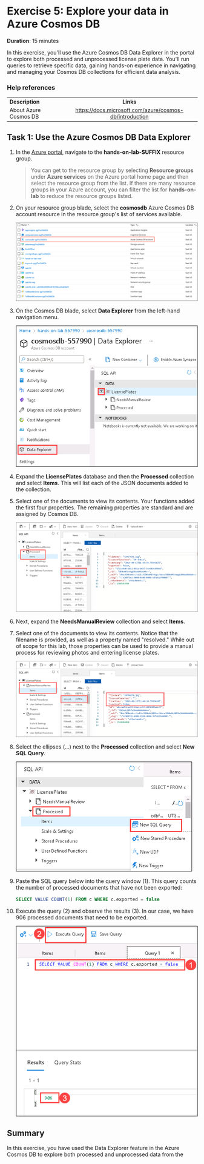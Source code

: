 # Exercise 5: Explore your data in Azure Cosmos DB

**Duration**: 15 minutes

In this exercise, you'll use the Azure Cosmos DB Data Explorer in the portal to explore both processed and unprocessed license plate data. You'll run queries to retrieve specific data, gaining hands-on experience in navigating and managing your Cosmos DB collections for efficient data analysis.


### Help references

|                       |                                                           |
| --------------------- | :-------------------------------------------------------: |
| **Description**       |                         **Links**                         |
| About Azure Cosmos DB | <https://docs.microsoft.com/azure/cosmos-db/introduction> |

## Task 1: Use the Azure Cosmos DB Data Explorer

1. In the [Azure portal](https://portal.azure.com), navigate to the **hands-on-lab-SUFFIX** resource group.

   > You can get to the resource group by selecting **Resource groups** under **Azure services** on the Azure portal home page and then select the resource group from the list. If there are many resource groups in your Azure account, you can filter the list for **hands-on-lab** to reduce the resource groups listed.

1. On your resource group blade, select the **cosmosdb** Azure Cosmos DB account resource in the resource group's list of services available.

   ![The Azure Cosmos DB account resource is highlighted in the list of services in the resource group.](media/resource-group-cosmos-db-account.png "Resources")

1. On the Cosmos DB blade, select **Data Explorer** from the left-hand navigation menu.

    ![In the Data Explorer blade, Data Explorer is selected from the left menu.](media/cosmosdb-data-explorer.png 'Data Explorer')

1. Expand the **LicensePlates** database and then the **Processed** collection and select **Items**. This will list each of the JSON documents added to the collection.

1. Select one of the documents to view its contents. Your functions added the first four properties. The remaining properties are standard and are assigned by Cosmos DB.

    ![In the tree-view beneath the LicensePlates Cosmos DB, the Processed collection is expanded with the Items item selected. On the Items tab, a document is selected, and its JSON data is displayed. The first four properties of the document (fileName, licensePlateText, timeStamp, and exported) are displayed along with the standard Cosmos DB properties.](media/data-explorer-processed.png 'Data Explorer')

1. Next, expand the **NeedsManualReview** collection and select **Items**.

1. Select one of the documents to view its contents. Notice that the filename is provided, as well as a property named "resolved." While out of scope for this lab, those properties can be used to provide a manual process for reviewing photos and entering license plates.

    ![In the tree-view beneath the LicensePlates Cosmos DB, the NeedsManualReview collection is expanded, and the Items item is selected. On the Items tab, a document is selected, and its JSON data is displayed. The first four properties of the document (fileName, licensePlateText, timeStamp, and resolved) are shown along with the standard Cosmos DB properties.](media/data-explorer-needsreview.png 'Data Explorer')

1. Select the ellipses (...) next to the **Processed** collection and select **New SQL Query**.

    ![In the tree-view beneath the LicensePlates Cosmos DB, the Processed collection is selected. From its right-click context menu, New SQL Query is selected.](media/cosmosdb-processed-sqlquery.png 'Data Explorer')

1. Paste the SQL query below into the query window (1). This query counts the number of processed documents that have not been exported:

    ```sql
    SELECT VALUE COUNT(1) FROM c WHERE c.exported = false
    ```

1. Execute the query (2) and observe the results (3). In our case, we have 906 processed documents that need to be exported.

    ![In the Query window, the previously defined SQL query displays. Under Results, the number 906 is highlighted.](media/execute-query-cosomosdb.png 'Query 1 tab')

## Summary

In this exercise, you have used the Data Explorer feature in the Azure Cosmos DB to explore both processed and unprocessed data from the 